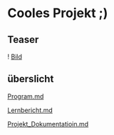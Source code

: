 # Cooles Projekt ;)
## Teaser
! [Bild](https://github.com/Pianonic/LA1300-Peanut/blob/main/Teaser.png?raw=true)
## überslicht
[Program.md](https://github.com/Pianonic/LA1300-Peanut/blob/main/Program.md)

[Lernbericht.md](https://github.com/Pianonic/LA1300-Peanut/blob/main/Lernbericht.md)

[Projekt_Dokumentatioin.md](https://github.com/Pianonic/LA1300-Peanut/blob/main/Projekt_Dokumentatioin.md)

